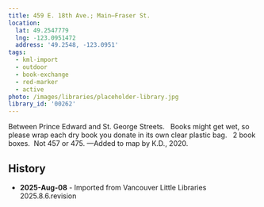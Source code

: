 ```yaml
---
title: 459 E. 18th Ave.; Main—Fraser St.
location:
  lat: 49.2547779
  lng: -123.0951472
  address: '49.2548, -123.0951'
tags:
  - kml-import
  - outdoor
  - book-exchange
  - red-marker
  - active
photo: /images/libraries/placeholder-library.jpg
library_id: '00262'
---
```

Between Prince Edward and St. George Streets.   Books might get wet, so please wrap each dry book you donate in its own clear plastic bag.  
2 book boxes.  Not 457 or 475.
—Added to map by K.D., 2020.

## History
- **2025-Aug-08** - Imported from Vancouver Little Libraries 2025.8.6.revision
